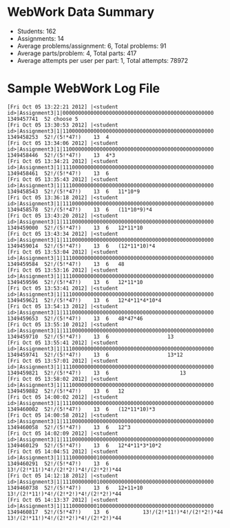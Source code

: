 # WebWork Data Summary #
* Students: 162
* Assignments: 14
* Average problems/assignment: 6, Total problems: 91
* Average parts/problem: 4, Total parts: 417
* Average attempts per user per part: 1, Total attempts: 78972

# Sample WebWork Log File #
    [Fri Oct 05 13:22:21 2012] |<student id>|Assignment3|1|0000000000000000000000000000000000000000000000000	1349457741	52 choose 5																																																	
    [Fri Oct 05 13:30:53 2012] |<student id>|Assignment3|1|1100000000000000000000000000000000000000000000000	1349458253	52!/(5!*47!)	13	4																																															
    [Fri Oct 05 13:34:06 2012] |<student id>|Assignment3|1|1100000000000000000000000000000000000000000000000	1349458446	52!/(5!*47!)	13	4*3																																															
    [Fri Oct 05 13:34:21 2012] |<student id>|Assignment3|1|1110000000000000000000000000000000000000000000000	1349458461	52!/(5!*47!)	13	6																																															
    [Fri Oct 05 13:35:43 2012] |<student id>|Assignment3|1|1110000000000000000000000000000000000000000000000	1349458543	52!/(5!*47!)	13	6	11*10*9																																														
    [Fri Oct 05 13:36:18 2012] |<student id>|Assignment3|1|1110000000000000000000000000000000000000000000000	1349458578	52!/(5!*47!)	13	6	(11*10*9)*4																																														
    [Fri Oct 05 13:43:20 2012] |<student id>|Assignment3|1|1110000000000000000000000000000000000000000000000	1349459000	52!/(5!*47!)	13	6	12*11*10																																														
    [Fri Oct 05 13:43:34 2012] |<student id>|Assignment3|1|1110000000000000000000000000000000000000000000000	1349459014	52!/(5!*47!)	13	6	(12*11*10)*4																																														
    [Fri Oct 05 13:53:04 2012] |<student id>|Assignment3|1|1110000000000000000000000000000000000000000000000	1349459584	52!/(5!*47!)	13	6	48																																														
    [Fri Oct 05 13:53:16 2012] |<student id>|Assignment3|1|1110000000000000000000000000000000000000000000000	1349459596	52!/(5!*47!)	13	6	12*11*10																																														
    [Fri Oct 05 13:53:41 2012] |<student id>|Assignment3|1|1110000000000000000000000000000000000000000000000	1349459621	52!/(5!*47!)	13	6	12*4*11*4*10*4																																														
    [Fri Oct 05 13:54:13 2012] |<student id>|Assignment3|1|1110000000000000000000000000000000000000000000000	1349459653	52!/(5!*47!)	13	6	48*47*46																																														
    [Fri Oct 05 13:55:10 2012] |<student id>|Assignment3|1|1110000000000000000000000000000000000000000000000	1349459710	52!/(5!*47!)	13	6					13																																										
    [Fri Oct 05 13:55:41 2012] |<student id>|Assignment3|1|1110000000000000000000000000000000000000000000000	1349459741	52!/(5!*47!)	13	6					13*12																																										
    [Fri Oct 05 13:57:01 2012] |<student id>|Assignment3|1|1110000000000000000000000000000000000000000000000	1349459821	52!/(5!*47!)	13	6						13																																									
    [Fri Oct 05 13:58:02 2012] |<student id>|Assignment3|1|1110000000000000000000000000000000000000000000000	1349459882	52!/(5!*47!)	13	6	12																																														
    [Fri Oct 05 14:00:02 2012] |<student id>|Assignment3|1|1110000000000000000000000000000000000000000000000	1349460002	52!/(5!*47!)	13	6	(12*11*10)*3																																														
    [Fri Oct 05 14:00:58 2012] |<student id>|Assignment3|1|1110000000000000000000000000000000000000000000000	1349460058	52!/(5!*47!)	13	6	12^3																																														
    [Fri Oct 05 14:02:09 2012] |<student id>|Assignment3|1|1110000000000000000000000000000000000000000000000	1349460129	52!/(5!*47!)	13	6	12*4*11*3*10*2																																														
    [Fri Oct 05 14:04:51 2012] |<student id>|Assignment3|1|1110000000010000000000000000000000000000000000000	1349460291	52!/(5!*47!)	13	6									13!/(2!*11!)*4!/(2!*2!)*4!/(2!*2!)*44																																						
    [Fri Oct 05 14:12:18 2012] |<student id>|Assignment3|1|1110000000010000000000000000000000000000000000000	1349460738	52!/(5!*47!)	13	6	12+11+10								13!/(2!*11!)*4!/(2!*2!)*4!/(2!*2!)*44																																						
    [Fri Oct 05 14:13:37 2012] |<student id>|Assignment3|1|1110000000010000000000000000000000000000000000000	1349460817	52!/(5!*47!)	13	6			13!/(2!*11!)*4!/(2!*2!)*44						13!/(2!*11!)*4!/(2!*2!)*4!/(2!*2!)*44																																						
